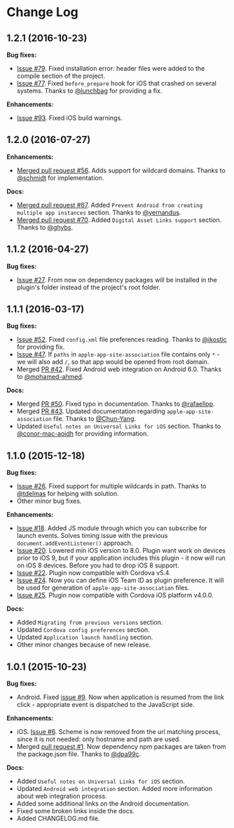 # Change Log

## 1.2.1 (2016-10-23)

**Bug fixes:**

- [Issue #79](https://github.com/nordnet/fairmanager-cordova-plugin-universal-link/issues/79). Fixed installation error: header files were added to the compile section of the project.
- [Issue #77](https://github.com/nordnet/fairmanager-cordova-plugin-universal-link/issues/77). Fixed `before_prepare` hook for iOS that crashed on several systems. Thanks to [@lunchbag](https://github.com/lunchbag) for providing a fix.

**Enhancements:**

- [Issue #93](https://github.com/nordnet/fairmanager-cordova-plugin-universal-link/issues/93). Fixed iOS build warnings.

## 1.2.0 (2016-07-27)

**Enhancements:**

- [Merged pull request #56](https://github.com/nordnet/fairmanager-cordova-plugin-universal-link/pull/56). Adds support for wildcard domains. Thanks to [@schmidt](https://github.com/schmidt) for implementation.

**Docs:**

- [Merged pull request #67](https://github.com/nordnet/fairmanager-cordova-plugin-universal-link/pull/67). Added `Prevent Android from creating multiple app instances` section. Thanks to [@yernandus](https://github.com/yernandus).
- [Merged pull request #70](https://github.com/nordnet/fairmanager-cordova-plugin-universal-link/pull/70). Added `Digital Asset Links support` section. Thanks to [@ghybs](https://github.com/ghybs).

## 1.1.2 (2016-04-27)

**Bug fixes:**

- [Issue #27](https://github.com/nordnet/fairmanager-cordova-plugin-universal-link/issues/27). From now on dependency packages will be installed in the plugin's folder instead of the project's root folder.

## 1.1.1 (2016-03-17)

**Bug fixes:**

- [Issue #52](https://github.com/nordnet/fairmanager-cordova-plugin-universal-link/issues/52). Fixed `config.xml` file preferences reading. Thanks to [@ikostic](https://github.com/ikostic) for providing fix.
- [Issue #47](https://github.com/nordnet/fairmanager-cordova-plugin-universal-link/issues/47). If `paths` in `apple-app-site-association` file contains only `*` - we will also add `/`, so that app would be opened from root domain.
- Merged [PR #42](https://github.com/nordnet/fairmanager-cordova-plugin-universal-link/pull/42). Fixed Android web integration on Android 6.0. Thanks to [@mohamed-ahmed](https://github.com/mohamed-ahmed).

**Docs:**

- Merged [PR #50](https://github.com/nordnet/fairmanager-cordova-plugin-universal-link/pull/50). Fixed typo in documentation. Thanks to [@rafaellop](https://github.com/rafaellop).
- Merged [PR #43](https://github.com/nordnet/fairmanager-cordova-plugin-universal-link/pull/43). Updated documentation regarding `apple-app-site-association` file. Thanks to [@Chun-Yang](https://github.com/Chun-Yang).
- Updated `Useful notes on Universal Links for iOS` section. Thanks to [@conor-mac-aoidh](https://github.com/conor-mac-aoidh) for providing information.

## 1.1.0 (2015-12-18)

**Bug fixes:**

- [Issue #26](https://github.com/nordnet/fairmanager-cordova-plugin-universal-link/issues/26). Fixed support for multiple wildcards in path. Thanks to [@tdelmas](https://github.com/tdelmas) for helping with solution.
- Other minor bug fixes.

**Enhancements:**

- [Issue #18](https://github.com/nordnet/fairmanager-cordova-plugin-universal-link/issues/18). Added JS module through which you can subscribe for launch events. Solves timing issue with the previous `document.addEventListener()` approach.
- [Issue #20](https://github.com/nordnet/fairmanager-cordova-plugin-universal-link/issues/20). Lowered min iOS version to 8.0. Plugin want work on devices prior to iOS 9, but if your application includes this plugin - it now will run on iOS 8 devices. Before you had to drop iOS 8 support.
- [Issue #22](https://github.com/nordnet/fairmanager-cordova-plugin-universal-link/issues/22). Plugin now compatible with Cordova v5.4.
- [Issue #24](https://github.com/nordnet/fairmanager-cordova-plugin-universal-link/issues/24). Now you can define iOS Team ID as plugin preference. It will be used for generation of `apple-app-site-association` files.
- [Issue #25](https://github.com/nordnet/fairmanager-cordova-plugin-universal-link/issues/25). Plugin now compatible with Cordova iOS platform v4.0.0.

**Docs:**

- Added `Migrating from previous versions` section.
- Updated `Cordova config preferences` section.
- Updated `Application launch handling` section.
- Other minor changes because of new release.

## 1.0.1 (2015-10-23)

**Bug fixes:**

- Android. Fixed [issue #9](https://github.com/nordnet/fairmanager-cordova-plugin-universal-link/issues/9). Now when application is resumed from the link click - appropriate event is dispatched to the JavaScript side.

**Enhancements:**

- iOS. [Issue #6](https://github.com/nordnet/fairmanager-cordova-plugin-universal-link/issues/6). Scheme is now removed from the url matching process, since it is not needed: only hostname and path are used.
- Merged [pull request #1](https://github.com/nordnet/fairmanager-cordova-plugin-universal-link/pull/1). Now dependency npm packages are taken from the package.json file. Thanks to [@dpa99c](https://github.com/dpa99c).

**Docs:**

- Added `Useful notes on Universal Links for iOS` section.
- Updated `Android web integration` section. Added more information about web integration process.
- Added some additional links on the Android documentation.
- Fixed some broken links inside the docs.
- Added CHANGELOG.md file.
